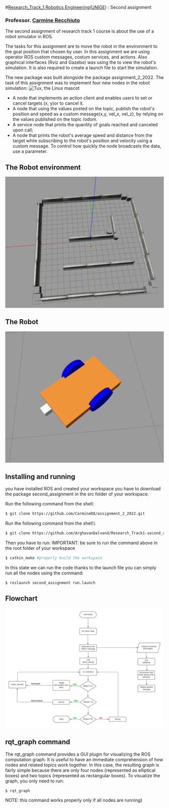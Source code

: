 #[Research_Track_1](https://unige.it/enoff.f/2021/ins/51201.html?codcla=10635),[Robotics Engineering](https://courses.unige.it/10635)([UNIGE](https://unige.it/it/)) : Second assignment

### Professor. [Carmine Recchiuto](https://github.com/CarmineD8)

The second assignment of research track 1 course is about the use of a robot simulator in ROS. 

The tasks for this assignment are to move the robot in the environment to the goal position that chosen by user.
In this assignment we are using operator ROS custom messages, costum services, and actions. Also graphical interfaces (Rviz and Gazebo) was using the to view the robot's simulation.
It is also required to create a launch file to start the simulation.

The new package was built alongside the package assignment_2_2022.
The task of this assignment was to implement four new nodes in the robot simulation:
![Tux, the Linux mascot](/RT/map.png)

*	A node that implements an action client and enables users to set or cancel targets (x, y)or to cancel it.
* A node that using the values posted on the topic, publish the robot's position and speed as a custom message(x,y, vel_x, vel_z), by relying on the values published on the topic /odom.
* A service node that prints the quantity of goals reached and canceled upon call;
* A node that prints the robot's average speed and distance from the target while subscribing to the robot's position and velocity using a custom message. 
To control how quickly the node broadcasts the data, use a parameter.

The Robot environment
---------
![Tux, the Linux mascot](/image/environment.png)

The Robot 
---------
![Tux, the Linux mascot](/image/Robot.png)

Installing and running
----------------------
you have installed ROS and created your workspace you have to download the package second_assignment in the src folder of your workspace.

Run the following command from the shell:
```bash
$ git clone https://github.com/CarmineD8/assignment_2_2022.git
```
Run the following command from the shell:\
```bash
$ git clone https://github.com/ArghavanDalvand/Research_Track1-second_assignment-.git
```
Then you have to run:
IMPORTANT: be sure to run the command above in the root folder of your workspace
```bash
$ catkin_make #properly build the workspace
```
In this state we can run the code thanks to the launch file you can simply run all the nodes using the command:
```bash
$ roslaunch second_assignment run.launch
```

Flowchart
----------------------
![Tux, the Linux mascot](/image/FlowChart.png)

rqt_graph command
----------------------
The rqt_graph command provides a GUI plugin for visualizing the ROS computation graph. 
It is useful to have an immediate comprehension of how nodes and related topics work together.
In this case, the resulting graph is fairly simple because there are only four nodes (represented as elliptical boxes) and two topics (represented as rectangular boxes). 
To visualize the graph, you only need to run:
```bash
$ rqt_graph
```
NOTE: this command works properly only if all nodes are running}
